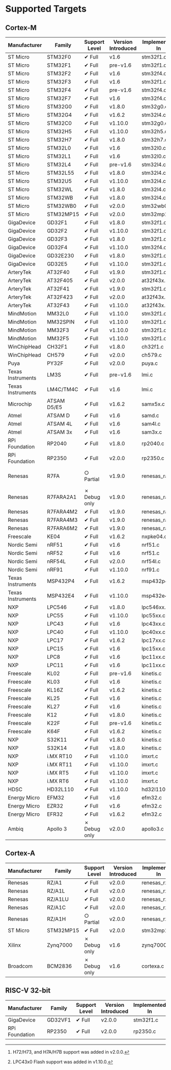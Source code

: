 # Supported Targets

## Cortex-M

| Manufacturer      | Family      | Support Level | Version Introduced | Implemented In | Notes
|-------------------|-------------|---------------|--------------------|----------------|------
| ST Micro          | STM32F0     | ✔ Full        | v1.6               | stm32f1.c      |
| ST Micro          | STM32F1     | ✔ Full        | pre-v1.6           | stm32f1.c      |
| ST Micro          | STM32F2     | ✔ Full        | v1.6               | stm32f4.c      |
| ST Micro          | STM32F3     | ✔ Full        | v1.6               | stm32f1.c      |
| ST Micro          | STM32F4     | ✔ Full        | pre-v1.6           | stm32f4.c      |
| ST Micro          | STM32F7     | ✔ Full        | v1.6               | stm32f4.c      |
| ST Micro          | STM32G0     | ✔ Full        | v1.8.0             | stm32g0.c      |
| ST Micro          | STM32G4     | ✔ Full        | v1.6.2             | stm32l4.c      |
| ST Micro          | STM32C0     | ✔ Full        | v1.10.0            | stm32g0.c      |
| ST Micro          | STM32H5     | ✔ Full        | v1.10.0            | stm32h5.c      |
| ST Micro          | STM32H7     | ✔ Full        | v1.8.0             | stm32h7.c      | [^1]
| ST Micro          | STM32L0     | ✔ Full        | v1.6               | stm32l0.c      |
| ST Micro          | STM32L1     | ✔ Full        | v1.6               | stm32l0.c      |
| ST Micro          | STM32L4     | ✔ Full        | pre-v1.6           | stm32l4.c      |
| ST Micro          | STM32L55    | ✔ Full        | v1.8.0             | stm32l4.c      |
| ST Micro          | STM32U5     | ✔ Full        | v1.10.0            | stm32l4.c      |
| ST Micro          | STM32WL     | ✔ Full        | v1.8.0             | stm32l4.c      |
| ST Micro          | STM32WB     | ✔ Full        | v1.8.0             | stm32l4.c      |
| ST Micro          | STM32WB0    | ✔ Full        | v2.0.0             | stm32wb0.c     |
| ST Micro          | STM32MP15   | ✔ Full        | v2.0.0             | stm32mp15.c    |
| GigaDevice        | GD32F1      | ✔ Full        | v1.8.0             | stm32f1.c      |
| GigaDevice        | GD32F2      | ✔ Full        | v1.10.0            | stm32f1.c      |
| GigaDevice        | GD32F3      | ✔ Full        | v1.8.0             | stm32f1.c      |
| GigaDevice        | GD32F4      | ✔ Full        | v1.10.0            | stm32f4.c      |
| GigaDevice        | GD32E230    | ✔ Full        | v1.8.0             | stm32f1.c      |
| GigaDevice        | GD32E5      | ✔ Full        | v1.10.0            | stm32f1.c      |
| ArteryTek         | AT32F40     | ✔ Full        | v1.9.0             | stm32f1.c      |
| ArteryTek         | AT32F405    | ✔ Full        | v2.0.0             | at32f43x.c     |
| ArteryTek         | AT32F41     | ✔ Full        | v1.9.0             | stm32f1.c      |
| ArteryTek         | AT32F423    | ✔ Full        | v2.0.0             | at32f43x.c     |
| ArteryTek         | AT32F43     | ✔ Full        | v1.10.0            | at32f43x.c     |
| MindMotion        | MM32L0      | ✔ Full        | v1.10.0            | stm32f1.c      |
| MindMotion        | MM32SPIN    | ✔ Full        | v1.10.0            | stm32f1.c      |
| MindMotion        | MM32F3      | ✔ Full        | v1.10.0            | stm32f1.c      |
| MindMotion        | MM32F5      | ✔ Full        | v1.10.0            | stm32f1.c      |
| WinChipHead       | CH32F1      | ✔ Full        | v1.8.0             | ch32f1.c       |
| WinChipHead       | CH579       | ✔ Full        | v2.0.0             | ch579.c        |
| Puya              | PY32F       | ✔ Full        | v2.0.0             | puya.c         |
| Texas Instruments | LM3S        | ✔ Full        | pre-v1.6           | lmi.c          |
| Texas Instruments | LM4C/TM4C   | ✔ Full        | v1.6               | lmi.c          |
| Microchip         | ATSAM D5/E5 | ✔ Full        | v1.6.2             | samx5x.c       |
| Atmel             | ATSAM D     | ✔ Full        | v1.6               | samd.c         |
| Atmel             | ATSAM 4L    | ✔ Full        | v1.6               | sam4l.c        |
| Atmel             | ATSAM 3x    | ✔ Full        | v1.6               | sam3x.c        |
| RPi Foundation    | RP2040      | ✔ Full        | v1.8.0             | rp2040.c       |
| RPi Foundation    | RP2350      | ✔ Full        | v2.0.0             | rp2350.c       |
| Renesas           | R7FA        | ○ Partial     | v1.9.0             | renesas_ra.c   | Unless specified below
| Renesas           | R7FARA2A1   | ✗ Debug only  | v1.9.0             | renesas_ra.c   |
| Renesas           | R7FARA4M2   | ✔ Full        | v1.9.0             | renesas_ra.c   |
| Renesas           | R7FARA4M3   | ✔ Full        | v1.9.0             | renesas_ra.c   |
| Renesas           | R7FARA6M2   | ✔ Full        | v1.9.0             | renesas_ra.c   |
| Freescale         | KE04        | ✔ Full        | v1.6.2             | nxpke04.c      |
| Nordic Semi       | nRF51       | ✔ Full        | v1.6               | nrf51.c        |
| Nordic Semi       | nRF52       | ✔ Full        | v1.6               | nrf51.c        |
| Nordic Semi       | nRF54L      | ✔ Full        | v2.0.0             | nrf54l.c       |
| Nordic Semi       | nRF91       | ✔ Full        | v1.10.0            | nrf91.c        |
| Texas Instruments | MSP432P4    | ✔ Full        | v1.6.2             | msp432p4.c     |
| Texas Instruments | MSP432E4    | ✔ Full        | v1.10.0            | msp432e4.c     |
| NXP               | LPC546      | ✔ Full        | v1.8.0             | lpc546xx.c     |
| NXP               | LPC55       | ✔ Full        | v1.10.0            | lpc55xx.c      |
| NXP               | LPC43       | ✔ Full        | v1.6               | lpc43xx.c      | [^2]
| NXP               | LPC40       | ✔ Full        | v1.10.0            | lpc40xx.c      |
| NXP               | LPC17       | ✔ Full        | v1.6.2             | lpc17xx.c      |
| NXP               | LPC15       | ✔ Full        | v1.6               | lpc15xx.c      |
| NXP               | LPC8        | ✔ Full        | v1.6               | lpc11xx.c      |
| NXP               | LPC11       | ✔ Full        | v1.6               | lpc11xx.c      |
| Freescale         | KL02        | ✔ Full        | pre-v1.6           | kinetis.c      |
| Freescale         | KL03        | ✔ Full        | v1.6               | kinetis.c      |
| Freescale         | KL16Z       | ✔ Full        | v1.6.2             | kinetis.c      |
| Freescale         | KL25        | ✔ Full        | v1.6               | kinetis.c      |
| Freescale         | KL27        | ✔ Full        | v1.6               | kinetis.c      |
| Freescale         | K12         | ✔ Full        | v1.8.0             | kinetis.c      |
| Freescale         | K22F        | ✔ Full        | pre-v1.6           | kinetis.c      |
| Freescale         | K64F        | ✔ Full        | v1.6.2             | kinetis.c      |
| NXP               | S32K11      | ✔ Full        | v1.8.0             | kinetis.c      |
| NXP               | S32K14      | ✔ Full        | v1.8.0             | kinetis.c      |
| NXP               | i.MX RT10   | ✔ Full        | v1.10.0            | imxrt.c        |
| NXP               | i.MX RT11   | ✔ Full        | v1.10.0            | imxrt.c        |
| NXP               | i.MX RT5    | ✔ Full        | v1.10.0            | imxrt.c        |
| NXP               | i.MX RT6    | ✔ Full        | v1.10.0            | imxrt.c        |
| HDSC              | HD32L110    | ✔ Full        | v1.10.0            | hd32l110.c     |
| Energy Micro      | EFM32       | ✔ Full        | v1.6               | efm32.c        |
| Energy Micro      | EZR32       | ✔ Full        | v1.6               | efm32.c        |
| Energy Micro      | EFR32       | ✔ Full        | v1.6.2             | efm32.c        |
| Ambiq             | Apollo 3    | ✗ Debug only  | v2.0.0             | apollo3.c      |

[^1]: H72/H73, and H7A/H7B support was added in v2.0.0.
[^2]: LPC43x0 Flash support was added in v1.10.0.

## Cortex-A

| Manufacturer      | Family      | Support Level | Version Introduced | Implemented In | Notes
|-------------------|-------------|---------------|--------------------|----------------|------
| Renesas           | RZ/A1       | ✔ Full        | v2.0.0             | renesas_rz.c   |
| Renesas           | RZ/A1L      | ✔ Full        | v2.0.0             | renesas_rz.c   |
| Renesas           | RZ/A1LU     | ✔ Full        | v2.0.0             | renesas_rz.c   |
| Renesas           | RZ/A1C      | ✔ Full        | v2.0.0             | renesas_rz.c   |
| Renesas           | RZ/A1H      | ○ Partial     | v2.0.0             | renesas_rz.c   |
| ST Micro          | STM32MP15   | ✔ Full        | v2.0.0             | stm32mp15.c    |
| Xilinx            | Zynq7000    | ✗ Debug only  | v1.6               | zynq7000.c     |
| Broadcom          | BCM2836     | ✗ Debug only  | v1.6               | cortexa.c      |

## RISC-V 32-bit

| Manufacturer      | Family      | Support Level | Version Introduced | Implemented In | Notes
|-------------------|-------------|---------------|--------------------|----------------|------
| GigaDevice        | GD32VF1     | ✔ Full        | v2.0.0             | stm32f1.c      |
| RPi Foundation    | RP2350      | ✔ Full        | v2.0.0             | rp2350.c       |
